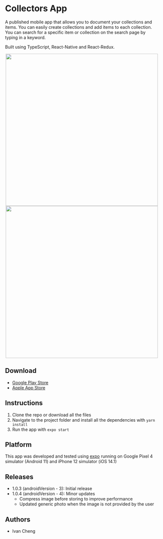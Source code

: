 # Collectors App

A published mobile app that allows you to document your collections and items. You can easily create collections and add items to each collection. You can search for a specific item or collection on the search page by typing in a keyword.

Built using TypeScript, React-Native and React-Redux.

<p align="center">
  <img src="./src/gifs/android-example.gif" height='500'/>
  <img src="./src/gifs/ios-example.gif" height='500'/>
</p>

## Download

- [Google Play Store](https://play.google.com/store/apps/details?id=com.ivancheng.collectorsapp)
- [Apple App Store](https://apps.apple.com/us/app/collectors-app/id1541375642)

## Instructions

1. Clone the repo or download all the files
2. Navigate to the project folder and install all the dependencies with `yarn install`
3. Run the app with `expo start`

## Platform

This app was developed and tested using [expo](https://expo.io/) running on Google Pixel 4 simulator (Android 11) and iPhone 12 simulator (iOS 14.1)

## Releases

- 1.0.3 (androidVersion - 3): Initial release
- 1.0.4 (androidVersion - 4): Minor updates
  - Compress image before storing to improve performance
  - Updated generic photo when the image is not provided by the user

## Authors

- Ivan Cheng
